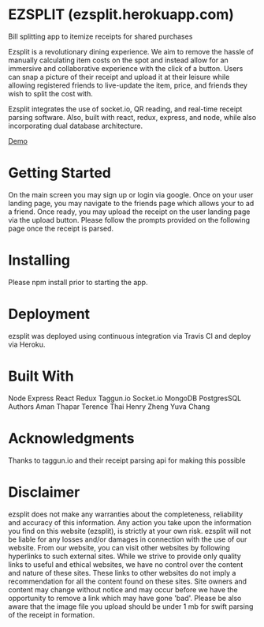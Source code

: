 # EZSPLIT (ezsplit.herokuapp.com)
Bill splitting app to itemize receipts for shared purchases

Ezsplit is a revolutionary dining experience. We aim to remove the hassle of manually calculating item costs on the spot and instead allow for an immersive and collaborative experience with the click of a button. Users can snap a picture of their receipt and upload it at their leisure while allowing registered friends to live-update the item, price, and friends they wish to split the cost with. 

Ezsplit integrates the use of socket.io, QR reading, and real-time receipt parsing software. Also, built with react, redux, express, and node, while also incorporating dual database architecture.

[Demo](https://ezsplit.herokuapp.com) 

# Getting Started
On the main screen you may sign up or login via google. Once on your user landing page, you may navigate to the friends page which allows your to ad a friend.
Once ready, you may upload the receipt on the user landing page via the upload button. Please follow the prompts provided on the following page once the receipt is parsed. 

# Installing
Please npm install prior to starting the app.

# Deployment
ezsplit was deployed using continuous integration via Travis CI and deploy via Heroku.

# Built With
Node
Express
React
Redux
Taggun.io
Socket.io
MongoDB
PostgresSQL
Authors
Aman Thapar
Terence Thai
Henry Zheng
Yuva Chang

# Acknowledgments
Thanks to taggun.io and their receipt parsing api for making this possible

# Disclaimer
ezsplit does not make any warranties about the completeness, reliability and accuracy of this information. Any action you take upon the information you find on this website (ezsplit), is strictly at your own risk. ezsplit will not be liable for any losses and/or damages in connection with the use of our website. 
From our website, you can visit other websites by following hyperlinks to such external sites. While we strive to provide only quality links to useful and ethical websites, we have no control over the content and nature of these sites. These links to other websites do not imply a recommendation for all the content found on these sites. Site owners and content may change without notice and may occur before we have the opportunity to remove a link which may have gone 'bad'.
Please be also aware that the image file you  upload should be under 1 mb for swift parsing of the receipt in formation.
